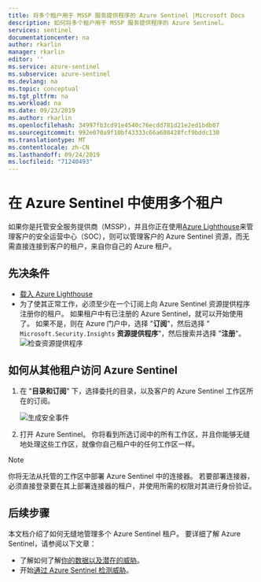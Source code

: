 ```yaml
---
title: 将多个租户用于 MSSP 服务提供程序的 Azure Sentinel |Microsoft Docs
description: 如何将多个租户用于 MSSP 服务提供程序的 Azure Sentinel。
services: sentinel
documentationcenter: na
author: rkarlin
manager: rkarlin
editor: ''
ms.service: azure-sentinel
ms.subservice: azure-sentinel
ms.devlang: na
ms.topic: conceptual
ms.tgt_pltfrm: na
ms.workload: na
ms.date: 09/23/2019
ms.author: rkarlin
ms.openlocfilehash: 34997fb3cd91e4540c76ecdd781d21e2ed1bdb07
ms.sourcegitcommit: 992e070a9f10bf43333c66a608428fcf9bddc130
ms.translationtype: MT
ms.contentlocale: zh-CN
ms.lasthandoff: 09/24/2019
ms.locfileid: "71240493"
---
```

# <a name="work-with-multiple-tenants-in-azure-sentinel"></a>在 Azure Sentinel 中使用多个租户 

如果你是托管安全服务提供商（MSSP），并且你正在使用[Azure Lighthouse](../lighthouse/overview.md)来管理客户的安全运营中心（SOC），则可以管理客户的 Azure Sentinel 资源，而无需直接连接到客户的租户，来自你自己的 Azure 租户。 

## <a name="prerequisites"></a>先决条件
- [载入 Azure Lighthouse](../lighthouse/how-to/onboard-customer.md)
- 为了使其正常工作，必须至少在一个订阅上向 Azure Sentinel 资源提供程序注册你的租户。 如果租户中有已注册的 Azure Sentinel，就可以开始使用了。 如果不是，则在 Azure 门户中，选择 "**订阅**"，然后选择 " `Microsoft.Security.Insights` **资源提供程序**"，然后搜索并选择 "**注册**"。
   ![检查资源提供程序](media/multiple-tenants-service-providers/check-resource-provider.png)
## <a name="how-to-access-azure-sentinel-from-other-tenants"></a>如何从其他租户访问 Azure Sentinel
1. 在 "**目录和订阅**" 下，选择委托的目录，以及客户的 Azure Sentinel 工作区所在的订阅。

   ![生成安全事件](media/multiple-tenants-service-providers/directory-subscription.png)

1. 打开 Azure Sentinel。 你将看到所选订阅中的所有工作区，并且你能够无缝地处理这些工作区，就像你自己租户中的任何工作区一样。

> [!NOTE]
> 你将无法从托管的工作区中部署 Azure Sentinel 中的连接器。 若要部署连接器，必须直接登录要在其上部署连接器的租户，并使用所需的权限对其进行身份验证。





## <a name="next-steps"></a>后续步骤
本文档介绍了如何无缝地管理多个 Azure Sentinel 租户。 要详细了解 Azure Sentinel，请参阅以下文章：
- 了解如何了解[你的数据以及潜在的威胁](quickstart-get-visibility.md)。
- 开始[通过 Azure Sentinel 检测威胁](tutorial-detect-threats-built-in.md)。

